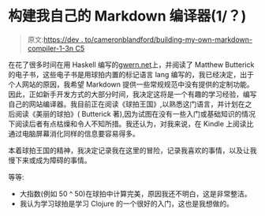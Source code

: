# 构建我自己的 Markdown 编译器(1/？)

> 原文:[https://dev . to/cameronblandford/building-my-own-markdown-compiler-1-3n C5](https://dev.to/cameronblandford/building-my-own-markdown-compiler-1-3nc5)

在花了很多时间在用 Haskell 编写的[gwern.net](https://www.gwern.net/)上，并阅读了 Matthew Butterick 的电子书，这些电子书是用球拍内置的标记语言 lang 编写的，我已经决定，出于个人网站的原因，我希望 Markdown 提供一些常规规范中没有提供的定制功能。因此，正如新手开发方式的大部分时间，我决定这将是一个有趣的学习经验，编写自己的网站编译器。我目前正在阅读《球拍王国》,以熟悉这门语言，并计划在之后阅读《美丽的球拍》( Butterick 著),因为试图在没有一些入门或基础知识的情况下阅读后者有点枯燥和令人不知所措。我还认为，对我来说，在 Kindle 上阅读比通过电脑屏幕消化同样的信息要容易得多。

本着球拍王国的精神，我决定记录我在这里的冒险，记录我喜欢的事情，以及让我慢下来或成为障碍的事情。

等等:

*   大指数(例如 50 ^ 50)在球拍中计算完美，原因我还不明白，这是非常整洁。
*   我认为学习球拍是学习 Clojure 的一个很好的入门，这也是我想做的。